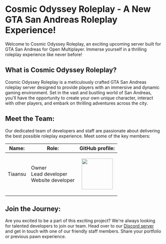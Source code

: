 # Cosmic Odyssey Roleplay - A New GTA San Andreas Roleplay Experience!

Welcome to Cosmic Odyssey Roleplay, an exciting upcoming server built for GTA San Andreas for Open Multiplayer. Immerse yourself in a thrilling roleplay experience like never before!

## What is Cosmic Odyssey Roleplay?

Cosmic Odyssey Roleplay is a meticulously crafted GTA San Andreas roleplay server designed to provide players with an immersive and dynamic gaming environment. Set in the vast and bustling world of San Andreas, you'll have the opportunity to create your own unique character, interact with other players, and embark on thrilling adventures across the city.


## Meet the Team:

Our dedicated team of developers and staff are passionate about delivering the best possible roleplay experience. Meet some of the key members:

| Name:          | Role:                                    | GitHub profile:      |
| -------------- | ---------------------------------------- | -------------------- |
| Tiaansu        | Owner <br> Lead developer <br> Website developer | <p align="center"><a href="https://github.com/Tiaansu"><img width="100px" src="https://avatars.githubusercontent.com/u/87069680?v=4"></p> |


## Join the Journey:

Are you excited to be a part of this exciting project? We're always looking for talented developers to join our team. Head over to our [Discord server][Discord] and get in touch with one of our friendly staff members. Share your portfolio or previous pawn experience.

[Discord]: https://github.com/open-cosmic-odyssey-roleplay
